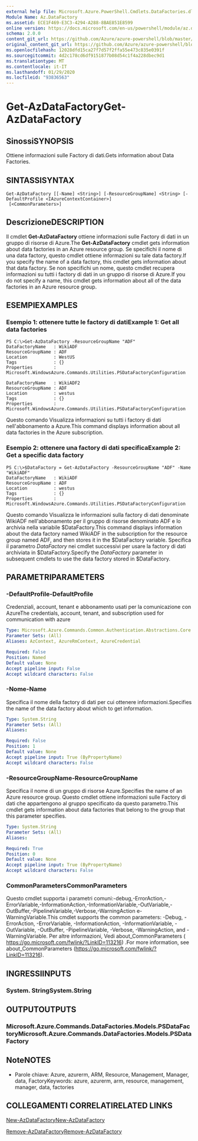 ```yaml
---
external help file: Microsoft.Azure.PowerShell.Cmdlets.DataFactories.dll-Help.xml
Module Name: Az.DataFactory
ms.assetid: ECE1F469-E3C3-4294-A288-8BAE851E8599
online version: https://docs.microsoft.com/en-us/powershell/module/az.datafactory/get-azdatafactory
schema: 2.0.0
content_git_url: https://github.com/Azure/azure-powershell/blob/master/src/DataFactory/DataFactoryV2/help/Get-AzDataFactory.md
original_content_git_url: https://github.com/Azure/azure-powershell/blob/master/src/DataFactory/DataFactoryV2/help/Get-AzDataFactory.md
ms.openlocfilehash: 12028dfd15ca27f7d57f2ffa55e473c835e0391f
ms.sourcegitcommit: 4d2c178cd6df9151877b08d54c1f4a228dbec9d1
ms.translationtype: MT
ms.contentlocale: it-IT
ms.lasthandoff: 01/29/2020
ms.locfileid: "93836563"
---
```

# <span data-ttu-id="b53d9-101">Get-AzDataFactory</span><span class="sxs-lookup"><span data-stu-id="b53d9-101">Get-AzDataFactory</span></span>

## <span data-ttu-id="b53d9-102">Sinossi</span><span class="sxs-lookup"><span data-stu-id="b53d9-102">SYNOPSIS</span></span>
<span data-ttu-id="b53d9-103">Ottiene informazioni sulle Factory di dati.</span><span class="sxs-lookup"><span data-stu-id="b53d9-103">Gets information about Data Factories.</span></span>

## <span data-ttu-id="b53d9-104">SINTASSI</span><span class="sxs-lookup"><span data-stu-id="b53d9-104">SYNTAX</span></span>

```
Get-AzDataFactory [[-Name] <String>] [-ResourceGroupName] <String> [-DefaultProfile <IAzureContextContainer>]
 [<CommonParameters>]
```

## <span data-ttu-id="b53d9-105">Descrizione</span><span class="sxs-lookup"><span data-stu-id="b53d9-105">DESCRIPTION</span></span>
<span data-ttu-id="b53d9-106">Il cmdlet **Get-AzDataFactory** ottiene informazioni sulle Factory di dati in un gruppo di risorse di Azure.</span><span class="sxs-lookup"><span data-stu-id="b53d9-106">The **Get-AzDataFactory** cmdlet gets information about data factories in an Azure resource group.</span></span>
<span data-ttu-id="b53d9-107">Se specifichi il nome di una data factory, questo cmdlet ottiene informazioni su tale data factory.</span><span class="sxs-lookup"><span data-stu-id="b53d9-107">If you specify the name of a data factory, this cmdlet gets information about that data factory.</span></span>
<span data-ttu-id="b53d9-108">Se non specifichi un nome, questo cmdlet recupera informazioni su tutti i factory di dati in un gruppo di risorse di Azure.</span><span class="sxs-lookup"><span data-stu-id="b53d9-108">If you do not specify a name, this cmdlet gets information about all of the data factories in an Azure resource group.</span></span>

## <span data-ttu-id="b53d9-109">ESEMPI</span><span class="sxs-lookup"><span data-stu-id="b53d9-109">EXAMPLES</span></span>

### <span data-ttu-id="b53d9-110">Esempio 1: ottenere tutte le factory di dati</span><span class="sxs-lookup"><span data-stu-id="b53d9-110">Example 1: Get all data factories</span></span>
```
PS C:\>Get-AzDataFactory -ResourceGroupName "ADF"
DataFactoryName   : WikiADF
ResourceGroupName : ADF
Location          : WestUS
Tags              : {}
Properties        : Microsoft.WindowsAzure.Commands.Utilities.PSDataFactoryConfiguration

DataFactoryName   : WikiADF2
ResourceGroupName : ADF
Location          : westus
Tags              : {}
Properties        : Microsoft.WindowsAzure.Commands.Utilities.PSDataFactoryConfiguration
```

<span data-ttu-id="b53d9-111">Questo comando Visualizza informazioni su tutti i factory di dati nell'abbonamento a Azure.</span><span class="sxs-lookup"><span data-stu-id="b53d9-111">This command displays information about all data factories in the Azure subscription.</span></span>

### <span data-ttu-id="b53d9-112">Esempio 2: ottenere una factory di dati specifica</span><span class="sxs-lookup"><span data-stu-id="b53d9-112">Example 2: Get a specific data factory</span></span>
```
PS C:\>$DataFactory = Get-AzDataFactory -ResourceGroupName "ADF" -Name "WikiADF"
DataFactoryName   : WikiADF
ResourceGroupName : ADF
Location          : westus
Tags              : {}
Properties        : Microsoft.WindowsAzure.Commands.Utilities.PSDataFactoryConfiguration
```

<span data-ttu-id="b53d9-113">Questo comando Visualizza le informazioni sulla factory di dati denominate WikiADF nell'abbonamento per il gruppo di risorse denominato ADF e lo archivia nella variabile $DataFactory.</span><span class="sxs-lookup"><span data-stu-id="b53d9-113">This command displays information about the data factory named WikiADF in the subscription for the resource group named ADF, and then stores it in the $DataFactory variable.</span></span>
<span data-ttu-id="b53d9-114">Specifica il parametro *DataFactory* nei cmdlet successivi per usare la factory di dati archiviata in $DataFactory.</span><span class="sxs-lookup"><span data-stu-id="b53d9-114">Specify the *DataFactory* parameter in subsequent cmdlets to use the data factory stored in $DataFactory.</span></span>

## <span data-ttu-id="b53d9-115">PARAMETRI</span><span class="sxs-lookup"><span data-stu-id="b53d9-115">PARAMETERS</span></span>

### <span data-ttu-id="b53d9-116">-DefaultProfile</span><span class="sxs-lookup"><span data-stu-id="b53d9-116">-DefaultProfile</span></span>
<span data-ttu-id="b53d9-117">Credenziali, account, tenant e abbonamento usati per la comunicazione con Azure</span><span class="sxs-lookup"><span data-stu-id="b53d9-117">The credentials, account, tenant, and subscription used for communication with azure</span></span>

```yaml
Type: Microsoft.Azure.Commands.Common.Authentication.Abstractions.Core.IAzureContextContainer
Parameter Sets: (All)
Aliases: AzContext, AzureRmContext, AzureCredential

Required: False
Position: Named
Default value: None
Accept pipeline input: False
Accept wildcard characters: False
```

### <span data-ttu-id="b53d9-118">-Nome</span><span class="sxs-lookup"><span data-stu-id="b53d9-118">-Name</span></span>
<span data-ttu-id="b53d9-119">Specifica il nome della factory di dati per cui ottenere informazioni.</span><span class="sxs-lookup"><span data-stu-id="b53d9-119">Specifies the name of the data factory about which to get information.</span></span>

```yaml
Type: System.String
Parameter Sets: (All)
Aliases:

Required: False
Position: 1
Default value: None
Accept pipeline input: True (ByPropertyName)
Accept wildcard characters: False
```

### <span data-ttu-id="b53d9-120">-ResourceGroupName</span><span class="sxs-lookup"><span data-stu-id="b53d9-120">-ResourceGroupName</span></span>
<span data-ttu-id="b53d9-121">Specifica il nome di un gruppo di risorse Azure.</span><span class="sxs-lookup"><span data-stu-id="b53d9-121">Specifies the name of an Azure resource group.</span></span>
<span data-ttu-id="b53d9-122">Questo cmdlet ottiene informazioni sulle Factory di dati che appartengono al gruppo specificato da questo parametro.</span><span class="sxs-lookup"><span data-stu-id="b53d9-122">This cmdlet gets information about data factories that belong to the group that this parameter specifies.</span></span>

```yaml
Type: System.String
Parameter Sets: (All)
Aliases:

Required: True
Position: 0
Default value: None
Accept pipeline input: True (ByPropertyName)
Accept wildcard characters: False
```

### <span data-ttu-id="b53d9-123">CommonParameters</span><span class="sxs-lookup"><span data-stu-id="b53d9-123">CommonParameters</span></span>
<span data-ttu-id="b53d9-124">Questo cmdlet supporta i parametri comuni:-debug,-ErrorAction,-ErrorVariable,-InformationAction,-InformationVariable,-OutVariable,-OutBuffer,-PipelineVariable,-Verbose,-WarningAction e-WarningVariable.</span><span class="sxs-lookup"><span data-stu-id="b53d9-124">This cmdlet supports the common parameters: -Debug, -ErrorAction, -ErrorVariable, -InformationAction, -InformationVariable, -OutVariable, -OutBuffer, -PipelineVariable, -Verbose, -WarningAction, and -WarningVariable.</span></span> <span data-ttu-id="b53d9-125">Per altre informazioni, Vedi about_CommonParameters ( https://go.microsoft.com/fwlink/?LinkID=113216) .</span><span class="sxs-lookup"><span data-stu-id="b53d9-125">For more information, see about_CommonParameters (https://go.microsoft.com/fwlink/?LinkID=113216).</span></span>

## <span data-ttu-id="b53d9-126">INGRESSI</span><span class="sxs-lookup"><span data-stu-id="b53d9-126">INPUTS</span></span>

### <span data-ttu-id="b53d9-127">System. String</span><span class="sxs-lookup"><span data-stu-id="b53d9-127">System.String</span></span>

## <span data-ttu-id="b53d9-128">OUTPUT</span><span class="sxs-lookup"><span data-stu-id="b53d9-128">OUTPUTS</span></span>

### <span data-ttu-id="b53d9-129">Microsoft.Azure.Commands.DataFactories.Models.PSDataFactory</span><span class="sxs-lookup"><span data-stu-id="b53d9-129">Microsoft.Azure.Commands.DataFactories.Models.PSDataFactory</span></span>

## <span data-ttu-id="b53d9-130">Note</span><span class="sxs-lookup"><span data-stu-id="b53d9-130">NOTES</span></span>
* <span data-ttu-id="b53d9-131">Parole chiave: Azure, azurerm, ARM, Resource, Management, Manager, data, Factory</span><span class="sxs-lookup"><span data-stu-id="b53d9-131">Keywords: azure, azurerm, arm, resource, management, manager, data, factories</span></span>

## <span data-ttu-id="b53d9-132">COLLEGAMENTI CORRELATI</span><span class="sxs-lookup"><span data-stu-id="b53d9-132">RELATED LINKS</span></span>

[<span data-ttu-id="b53d9-133">New-AzDataFactory</span><span class="sxs-lookup"><span data-stu-id="b53d9-133">New-AzDataFactory</span></span>](./New-AzDataFactory.md)

[<span data-ttu-id="b53d9-134">Remove-AzDataFactory</span><span class="sxs-lookup"><span data-stu-id="b53d9-134">Remove-AzDataFactory</span></span>](./Remove-AzDataFactory.md)


